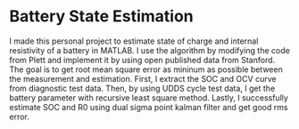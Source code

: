 # Battery State Estimation
I made this personal project to estimate state of charge and internal resistivity of a battery in MATLAB. I use the algorithm by modifying the code from Plett and implement it by using open published data from Stanford. The goal is to get root mean square error as mininum as possible between the measurement and estimation. First, I extract the SOC and OCV curve from diagnostic test data. Then, by using UDDS cycle test data, I get the battery parameter with recursive least square method. Lastly, I successfully estimate SOC and R0 using dual sigma point kalman filter and get good rms error.
